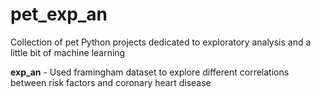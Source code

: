 # pet_exp_an
Collection of pet Python projects dedicated to exploratory analysis and a little bit of machine learning

 __exp_an__ - Used framingham dataset to explore different correlations between risk factors and coronary heart disease
